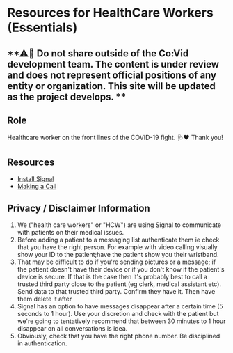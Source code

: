 # Resources for HealthCare Workers (Essentials)

## **⚠🛑 Do not share outside of the Co:Vid development team. The content is under review and does not represent official positions of any entity or organization. This site will be updated as the project develops. **

## Role
Healthcare worker on the front lines of the COVID-19 fight. 🩺♥ Thank you!

## Resources
* [Install Signal](documents/CoVid_Signal_installation_hcw.pdf)
* [Making a Call](documents/CoVid_call_hcw.pdf)

## Privacy / Disclaimer Information
1. We ("health care workers" or "HCW") are using Signal to communicate with patients on their medical issues.
2. Before adding a patient to a messaging list authenticate them ie check that you have the right person.  For example with video calling visually show your ID to the patient;have the patient show you their wristband.
3. That may be difficult to do if you're sending pictures or a message; if the patient doesn't have their device or if you don't know if the patient's device is secure.  If that is the case then it's probably best to call a trusted third party close to the patient (eg clerk, medical assistant etc).  Send data to that trusted third party.  Confirm they have it.  Then have them delete it after
4. Signal has an option to have messages disappear after a certain time (5 seconds to 1 hour).  Use your discretion and check with the patient but we're going to tentatively recommend that between 30 minutes to 1 hour disappear on all conversations is idea.
5. Obviously, check that you have the right phone number.  Be disciplined in authentication.
